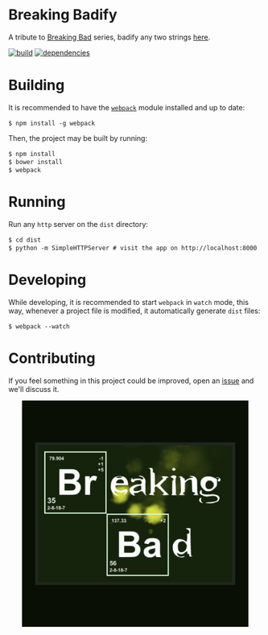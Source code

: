 # Breaking Badify

A tribute to [Breaking Bad][breaking_bad_link] series, badify any two strings
[here][app_link].

[![build](https://travis-ci.org/nihey/breaking-badify.svg?branch=master)](https://travis-ci.org/nihey/breaking-badify)
[![dependencies](https://david-dm.org/nihey/breaking-badify.png)](https://david-dm.org/nihey/breaking-badify)

# Building

It is recommended to have the [`webpack`][webpack_link] module installed and up to date:
```
$ npm install -g webpack
```
Then, the project may be built by running:
```
$ npm install
$ bower install
$ webpack
```

# Running

Run any `http` server on the `dist` directory:
```
$ cd dist
$ python -m SimpleHTTPServer # visit the app on http://localhost:8000
```

# Developing

While developing, it is recommended to start `webpack` in `watch` mode, this
way, whenever a project file is modified, it automatically generate `dist`
files:
```
$ webpack --watch
```

# Contributing

If you feel something in this project could be improved, open an
[issue][issue_link] and we'll discuss it.


[breaking_bad_link]: https://en.wikipedia.org/wiki/Breaking_Bad
[app_link]: http://nihey.github.io/breaking-badify/
[webpack_link]: http://webpack.github.io/
[issue_link]: https://github.com/nihey/breaking-badify/issues

<p align="center">
  <a target="_blank" href="http://nihey.github.io">
    <img style="width: 450px" src="https://raw.githubusercontent.com/nihey/breaking-badify/master/assets/image/logo.png"/>
  </a>
</p>
